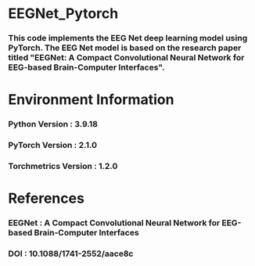 # EEGNet_Pytorch
### This code implements the EEG Net deep learning model using PyTorch. The EEG Net model is based on the research paper titled "EEGNet: A Compact Convolutional Neural Network for EEG-based Brain-Computer Interfaces".
# Environment Information
### Python Version       : 3.9.18
### PyTorch Version      : 2.1.0
### Torchmetrics Version : 1.2.0

# References
### EEGNet : A Compact Convolutional Neural Network for EEG-based Brain-Computer Interfaces
### DOI : 10.1088/1741-2552/aace8c
